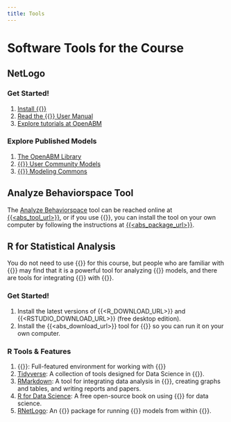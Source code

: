 ```yaml
---
title: Tools
---
```


# Software Tools for the Course

## NetLogo

### Get Started!

1. [Install {{<NETLOGO>}}](https://ccl.northwestern.edu/netlogo/download.shtml)
2. [Read the {{<NETLOGO>}} User Manual](https://ccl.northwestern.edu/netlogo/docs/)
3. [Explore tutorials at OpenABM](https://www.comses.net/resources/education/)

### Explore Published Models

1. [The OpenABM Library](https://www.comses.net/codebases/)
2. [{{<NETLOGO>}} User Community Models](https://ccl.northwestern.edu/netlogo/models/community/index.cgi)
3. [{{<NETLOGO>}} Modeling Commons](http://modelingcommons.org/)

## Analyze Behaviorspace Tool

The [Analyze Behaviorspace]({{<abs_tool_url>}}) tool can be reached online at 
[{{<abs_tool_url>}}]({{<abs_tool_url>}}), or if you use {{<RSTATS>}}, you can install the tool 
on your own computer by following the instructions at [{{<abs_package_url>}}]({{<abs_package_url>}}).

## R for Statistical Analysis

You do not need to use {{<RSTATS>}} for this course, but people who are
familiar with {{<RSTATS>}} may find that it is a powerful tool for analyzing
{{<NETLOGO>}} models, and there are tools for integrating {{<NETLOGO>}} with
{{<RSTATS>}}.


### Get Started!

1. Install the latest versions of {{<R_DOWNLOAD_URL>}} and 
   {{<RSTUDIO_DOWNLOAD_URL>}} (free desktop edition).
2. Install the {{<abs_download_url>}} tool for {{<RSTATS>}} so you can run
   it on your own computer.

### R Tools & Features

1. {{<RSTUDIO>}}: Full-featured environment for working with {{<RSTATS>}}
2. [Tidyverse](https://www.tidyverse.org/): A collection of tools designed for
   Data Science in {{<RSTATS>}}.
3. [RMarkdown](https://rmarkdown.rstudio.com/): A tool for integrating data
   analysis in {{<RSTATS>}}, creating graphs and tables, and writing reports 
   and papers.
4. [R for Data Science](https://r4ds.had.co.nz/): A free open-source book on
   using {{<RSTATS>}} for data science.
5. [RNetLogo](http://rnetlogo.r-forge.r-project.org/): An {{<RSTATS>}} 
   package for running {{<NETLOGO>}} models from within {{<RSTATS>}}.
